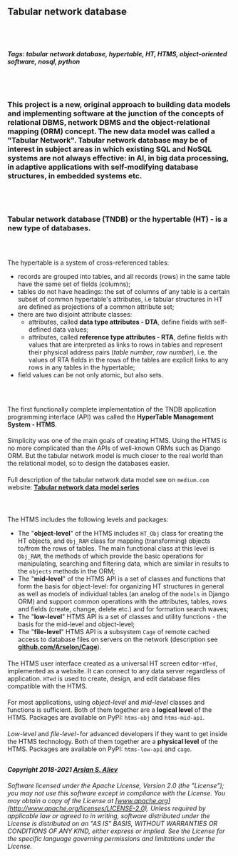 ## Tabular network database
## &nbsp;
##### _Tags: tabular network database, hypertable, HT, HTMS, object-oriented software, nosql, python_
## &nbsp;
### This project is a new, original approach to building data models and implementing software at the junction of the concepts of relational DBMS, network DBMS and the object-relational mapping (ORM) concept. The new data model was called a "Tabular Network". Tabular network database may be of interest in subject areas in which existing SQL and NoSQL systems are not always effective: in AI, in big data processing, in adaptive applications with self-modifying database structures, in embedded systems etc.
## &nbsp;
### Tabular network database (TNDB) or the **hypertable** (HT) - is a new type of databases.
### &nbsp;
The hypertable is a system of cross-referenced tables:
- records are grouped into tables, and all records (rows) in the same table have the same set of fields (columns); 
- tables do not have headings: the set of columns of any table is a certain subset of common hypertable's attributes, i.e tabular structures in HT are defined as projections of a common attribute set;
- there are two disjoint attribute classes:   
    * attributes, called **data type attributes - DTA**, define fields with self-defined data values;
    * attributes, called **reference type attributes - RTA**, define fields with values that are interpreted as links to rows in tables and represent their physical address pairs (_table number_, _row number_), i.e. the values of RTA fields in the rows of the tables are explicit links to any rows in any tables in the hypertable;
- field values can be not only atomic, but also sets. 
### &nbsp;
The first functionally complete implementation of the TNDB application programming interface (API) was called the **HyperTable Management System - HTMS**.
####
Simplicity was one of the main goals of creating HTMS. Using the HTMS is no more complicated than the APIs of well-known ORMs such as Django ORM. But the tabular network model is much closer to the real world than the relational model, so to design the databases easier.
####
Full description of the tabular network data model see on `medium.com` website: **[Tabular network data model series](
https://medium.com/@azur06400/tabular-network-data-model-series-f7b8469ed333)** 
#### &nbsp;
The HTMS includes the following levels and packages:
- The "**object-level**" of the HTMS includes `HT_Obj` class for creating the HT objects, and `Obj_RAM` class for mapping (transforming) objects to/from the rows of tables. The main functional class at this level is `Obj_RAM`, the methods of which provide the basic operations for manipulating, searching and filtering data, which are similar in results to the `objects` methods in the ORM;
- The "**mid-level**" of the HTMS API is a set of classes and functions that form the basis for object-level: for organizing HT structures in general as well as models of individual tables (an analog of the `models` in Django ORM) and support common operations with the attributes, tables, rows and fields (create, change, delete etc.) and for formation search waves;
- The "**low-level**" HTMS API is a set of classes and utility functions - the basis for the mid-level and object-level;
- The "**file-level**" HTMS API is a subsystem `Cage` of remote cached access to database files on servers on the network (description see **[github.com/Arselon/Cage](https://github.com/Arselon/Cage)**).
####
The HTMS user interface created as a universal HT screen editor - `HTed`, implemented as a website. It can connect to any data server regardless of application. `HTed` is used to create, design, and edit database files compatible with the HTMS.
####
For most applications, using _object-level_ and _mid-level_ classes and functions is sufficient. Both of them together are a **logical level** of the HTMS. Packages are available on PyPI: `htms-obj` and `htms-mid-api`. 
####
_Low-level_ and  _file-level_ - for advanced developers if they want to get inside the HTMS technology. Both of them together are a **physical level** of the HTMS.
Packages are available on PyPI: `htms-low-api` and `cage`. 
## 


#### _Copyright 2018-2021 [Arslan S. Aliev](http://www.arslan-aliev.com)_

_Software licensed under the Apache License, Version 2.0 (the "License"); you may not use this software except in compliance with the License. You may obtain a copy of the License at [www.apache.org](http://www.apache.org/licenses/LICENSE-2.0). Unless required by applicable law or agreed to in writing, software distributed under the License is distributed on an "AS IS" BASIS, WITHOUT WARRANTIES OR CONDITIONS OF ANY KIND, either express or implied. See the License for the specific language governing permissions and limitations under the License._    

